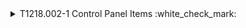 <details>
<summary>T1218.002-1 Control Panel Items :white_check_mark:
</summary>
  <b>Splunk</b>
<pre>$ index=win_* sourcetype="XmlWinEventLog:microsoft-windows-sysmon/Operational" EventCode=1 AND (((CommandLine="*.cpl" AND  NOT ((CommandLine="*\\System32\\*" OR CommandLine="*%System%*"))) AND  NOT (CommandLine="*regsvr32 *" AND CommandLine="* /s *" AND CommandLine="*igfxCPL.cpl*")) OR (Image="*\\reg.exe" AND CommandLine="*add*" AND (CommandLine="*CurrentVersion\\Control Panel\\CPLs*"))) 

title: Control Panel Items
id: 0ba863e6-def5-4e50-9cea-4dd8c7dc46a4
status: test
description: Detects the malicious use of a control panel item
author: Kyaw Min Thein, Furkan Caliskan (@caliskanfurkan_)
references:
  - https://attack.mitre.org/techniques/T1196/
  - https://ired.team/offensive-security/code-execution/code-execution-through-control-panel-add-ins
  - https://github.com/SigmaHQ/sigma/blob/dd7576e4b34058061769941b51ff3e8f3e19d68b/rules/windows/process_creation/proc_creation_win_control_panel_item.yml
date: 2020/06/22
modified: 2022/03/31
logsource:
  product: windows
  category: process_creation
detection:
  selection1:
    CommandLine|endswith: '.cpl'
  filter:
    CommandLine|contains:
      - '\System32\'
      - '%System%'
  fp1_igfx:
    CommandLine|contains|all:
      - 'regsvr32 '
      - ' /s '
      - 'igfxCPL.cpl'
  selection2:
    Image|endswith: '\reg.exe'
    CommandLine|contains: 'add'
  selection3:
    CommandLine|contains:
      - 'CurrentVersion\\Control Panel\\CPLs'
  condition: (selection1 and not filter and not fp1_igfx) or (selection2 and selection3)
falsepositives:
  - Unknown
level: critical
tags:
  - attack.execution
  - attack.defense_evasion
  - attack.t1218.002
  - attack.persistence
  - attack.t1546
</pre>
</details>
